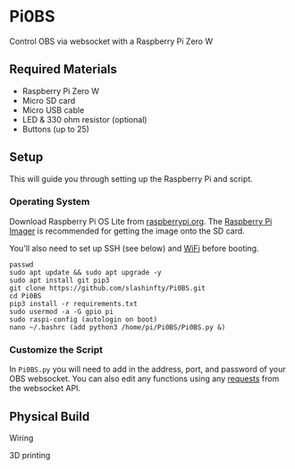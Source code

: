# Pi0BS
Control OBS via websocket with a Raspberry Pi Zero W

## Required Materials
* Raspberry Pi Zero W
* Micro SD card
* Micro USB cable
* LED & 330 ohm resistor (optional)
* Buttons (up to 25)

## Setup
This will guide you through setting up the Raspberry Pi and script.

### Operating System
Download Raspberry Pi OS Lite from [raspberrypi.org](https://www.raspberrypi.org/software/operating-systems/). The [Raspberry Pi Imager](https://www.raspberrypi.org/software/) is recommended for getting the image onto the SD card.

You'll also need to set up SSH (see below) and [WiFi](https://www.raspberrypi.org/documentation/computers/configuration.html#setting-up-a-headless-raspberry-pi) before booting.

```
passwd
sudo apt update && sudo apt upgrade -y
sudo apt install git pip3
git clone https://github.com/slashinfty/Pi0BS.git
cd Pi0BS
pip3 install -r requirements.txt
sudo usermod -a -G gpio pi
sudo raspi-config (autologin on boot)
nano ~/.bashrc (add python3 /home/pi/Pi0BS/Pi0BS.py &)
```

### Customize the Script
In `Pi0BS.py` you will need to add in the address, port, and password of your OBS websocket. You can also edit any functions using any [requests](https://github.com/Palakis/obs-websocket/blob/4.x-current/docs/generated/protocol.md) from the websocket API.

## Physical Build
Wiring

3D printing
